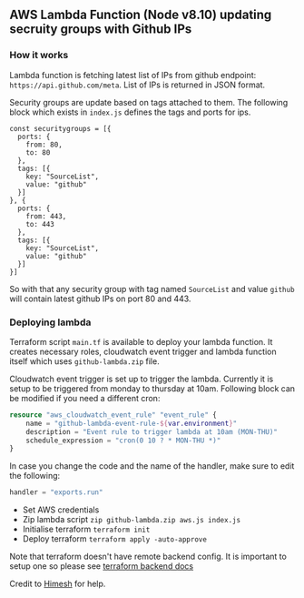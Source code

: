 ## AWS Lambda Function (Node v8.10) updating secruity groups with Github IPs

### How it works

Lambda function is fetching latest list of IPs from github endpoint: `https://api.github.com/meta`. List of IPs is returned in JSON format.

Security groups are update based on tags attached to them. The following block which exists in `index.js` defines the tags and ports for ips.

```node
const securitygroups = [{
  ports: {
    from: 80,
    to: 80
  },
  tags: [{
    key: "SourceList",
    value: "github"
  }]
}, {
  ports: {
    from: 443,
    to: 443
  },
  tags: [{
    key: "SourceList",
    value: "github"
  }]
}]
```

So with that any security group with tag named `SourceList` and value `github` will contain latest github IPs on port 80 and 443.

### Deploying lambda

Terraform script `main.tf` is available to deploy your lambda function. It creates necessary roles, cloudwatch event trigger and lambda function itself which uses `github-lambda.zip` file.

Cloudwatch event trigger is set up to trigger the lambda. Currently it is setup to be triggered from monday to thursday at 10am. Following block can be modified if you need a different cron:

```tf
resource "aws_cloudwatch_event_rule" "event_rule" {
    name = "github-lambda-event-rule-${var.environment}"
    description = "Event rule to trigger lambda at 10am (MON-THU)"
    schedule_expression = "cron(0 10 ? * MON-THU *)"
}
```

In case you change the code and the name of the handler, make sure to edit the following:

```tf
handler = "exports.run"
```

* Set AWS credentials
* Zip lambda script `zip github-lambda.zip aws.js index.js`
* Initialise terraform `terraform init`
* Deploy terraform `terraform apply -auto-approve`

Note that terraform doesn't have remote backend config. It is important to setup one so please see [terraform backend docs](https://www.terraform.io/docs/backends/types/s3.html)

Credit to [Himesh](https://github.com/himeshladva) for help.
